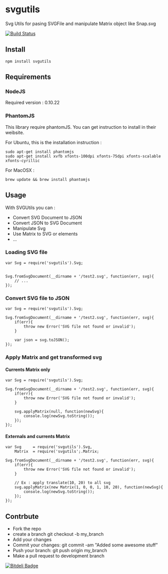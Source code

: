 svgutils
========

Svg Utils for pasing SVGFile and manipulate Matrix object like Snap.svg

[![Build Status](https://travis-ci.org/throrin19/svgutils.png?branch=master)](https://travis-ci.org/throrin19/svgutils)

## Install

```
npm install svgutils
```

## Requirements

### NodeJS

Required version : 0.10.22

### PhantomJS

This library require phantomJS. You can get instruction to install in their weibsite.

For Ubuntu, this is the installation instruction :

```
sudo apt-get install phantomjs
sudo apt-get install xvfb xfonts-100dpi xfonts-75dpi xfonts-scalable xfonts-cyrillic
```

For MacOSX :

```
brew update && brew install phantomjs
```

## Usage

With SVGUtils you can :

+   Convert SVG Document to JSON
+   Convert JSON to SVG Document
+   Manipulate Svg
+   Use Matrix to SVG or elements
+   ...

### Loading SVG file

```
var Svg = require('svgutils').Svg;


Svg.fromSvgDocument(__dirname + '/test2.svg', function(err, svg){
    // ...
});
```

### Convert SVG file to JSON

```
var Svg = require('svgutils').Svg;

Svg.fromSvgDocument(__dirname + '/test2.svg', function(err, svg){
    if(err){
        throw new Error('SVG file not found or invalid');
    }

    var json = svg.toJSON();
});
```

### Apply Matrix and get transformed svg

#### Currents Matrix only

```
var Svg = require('svgutils').Svg;

Svg.fromSvgDocument(__dirname + '/test2.svg', function(err, svg){
    if(err){
        throw new Error('SVG file not found or invalid');
    }

    svg.applyMatrix(null, function(newSvg){
        console.log(newSvg.toString());
    });
});
```

#### Externals and currents Matrix

```
var Svg     = require('svgutils').Svg,
    Matrix  = require('svgutils';.Matrix;

Svg.fromSvgDocument(__dirname + '/test2.svg', function(err, svg){
    if(err){
        throw new Error('SVG file not found or invalid');
    }

    // Ex : apply translate(10, 20) to all svg
    svg.applyMatrix(new Matrix(1, 0, 0, 1, 10, 20), function(newSvg){
        console.log(newSvg.toString());
    });
});
```

## Contrbute

+    Fork the repo
+    create a branch git checkout -b my_branch
+    Add your changes
+    Commit your changes: git commit -am "Added some awesome stuff"
+    Push your branch: git push origin my_branch
+    Make a pull request to development branch


[![Bitdeli Badge](https://d2weczhvl823v0.cloudfront.net/throrin19/svgutils/trend.png)](https://bitdeli.com/free "Bitdeli Badge")


